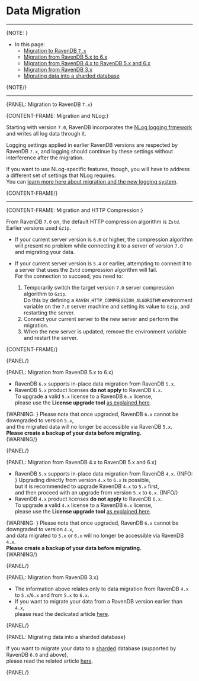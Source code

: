 # Data Migration
---

{NOTE: }

* In this page:
    * [Migration to RavenDB `7.x`](../../migration/server/data-migration#migration-to-ravendb-7.x)
    * [Migration from RavenDB 5.x to 6.x](../../migration/server/data-migration#migration-from-ravendb-5.x-to-6.x)
    * [Migration from RavenDB 4.x to RavenDB 5.x and 6.x](../../migration/server/data-migration#migration-from-ravendb-4.x-to-ravendb-5.x-and-6.x)
    * [Migration from RavenDB 3.x](../../migration/server/data-migration#migration-from-ravendb-3.x)
    * [Migrating data into a sharded database](../../migration/server/data-migration#migrating-data-into-a-sharded-database)

{NOTE/}

---

{PANEL: Migration to RavenDB `7.x`}

{CONTENT-FRAME: Migration and NLog:}

Starting with version `7.0`, RavenDB incorporates the 
[NLog logging frmework](../../server/troubleshooting/logging) and writes all log 
data through it.  

Logging settings applied in earlier RavenDB versions are respected by RavenDB `7.x`, 
and logging should continue by these settings without interference after the migration.  

If you want to use NLog-specific features, though, you will have to address a different set 
of settings that NLog requires.  
You can [learn more here about migration and the new logging system](../../server/troubleshooting/logging#customize-after-migration).  

{CONTENT-FRAME/} 

---

{CONTENT-FRAME: Migration and HTTP Compression:}

From RavenDB `7.0` on, the default HTTP compression algorithm is `Zstd`.  
Earlier versions used `Gzip`.  

* If your current server version is `6.0` or higher, the compression algorithm 
  will present no problem while connecting it to a server of version `7.0` and 
  migrating your data.  

* If your current server version is `5.4` or earlier, attempting to connect it 
  to a server that uses the `Zstd` compression algorithm will fail.  
  For the connection to succeed, you need to:  
   1. Temporarily switch the target version `7.0` server compression algorithm to `Gzip`.  
      Do this by defining a `RAVEN_HTTP_COMPRESSION_ALGORITHM` environment variable on 
      the `7.0` server machine and setting its value to `Gzip`, and restarting the server.  
   2. Connect your current server to the new server and perform the migration.  
   3. When the new server is updated, remove the environment variable and restart the server.  

{CONTENT-FRAME/}

{PANEL/}

{PANEL: Migration from RavenDB 5.x to 6.x}

* RavenDB `6.x` supports in-place data migration from RavenDB `5.x`.
* RavenDB `5.x` product licenses **do not apply** to RavenDB `6.x`.  
  To upgrade a valid `5.x` license to a RavenDB `6.x` license,  
  please use the **License upgrade tool** [as explained here](../../start/licensing/replace-license#upgrade-a-license-key-for-ravendb-6.x).

{WARNING: }
Please note that once upgraded, RavenDB `6.x` cannot be downgraded to version `5.x`,  
and the migrated data will no longer be accessible via RavenDB `5.x`.  
**Please create a backup of your data before migrating.**  
{WARNING/}

{PANEL/}

{PANEL: Migration from RavenDB 4.x to RavenDB 5.x and 6.x}

* RavenDB `5.x` supports in-place data migration from RavenDB `4.x`.
  {INFO: }
  Upgrading directly from version `4.x` to `6.x` is possible,  
  but it is recommended to upgrade RavenDB `4.x` to `5.x` first,  
  and then proceed with an upgrade from version `5.x` to `6.x`.
  {INFO/}
* RavenDB `4.x` product licenses **do not apply** to RavenDB `6.x`.  
  To upgrade a valid `4.x` license to a RavenDB `6.x` license,  
  please use the **License upgrade tool** [as explained here](../../start/licensing/replace-license#upgrade-a-license-key-for-ravendb-6.x).

{WARNING: }
Please note that once upgraded, RavenDB `6.x` cannot be downgraded to version `4.x`,  
and data migrated to `5.x` or `6.x` will no longer be accessible via RavenDB `4.x`.  
**Please create a backup of your data before migrating.**  
{WARNING/}

{PANEL/}

{PANEL: Migration from RavenDB 3.x}

* The information above relates only to data migration from RavenDB `4.x` to `5.x`/`6.x` and from `5.x` to `6.x`.
* If you want to migrate your data from a RavenDB version earlier than `4.x`,  
  please read the dedicated article [here](https://ravendb.net/docs/article-page/4.2/csharp/migration/server/data-migration).

{PANEL/}

{PANEL: Migrating data into a sharded database}

If you want to migrate your data to a [sharded](../../sharding/overview) database (supported by RavenDB `6.0` and above),  
please read the related article [here](../../sharding/migration).

{PANEL/}
